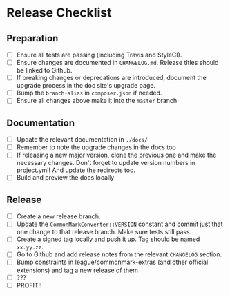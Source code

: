 # Release Checklist

## Preparation

 - [ ] Ensure all tests are passing (including Travis and StyleCI).
 - [ ] Ensure changes are documented in `CHANGELOG.md`. Release titles should be linked to Github.
 - [ ] If breaking changes or deprecations are introduced, document the upgrade process in the doc site's upgrade page.
 - [ ] Bump the `branch-alias` in `composer.json` if needed.
 - [ ] Ensure all changes above make it into the `master` branch

## Documentation

 - [ ] Update the relevant documentation in `./docs/`
 - [ ] Remember to note the upgrade changes in the docs too
 - [ ] If releasing a new major version, clone the previous one and make the necessary changes. Don't forget to update version numbers in project.yml! And update the redirects too.
 - [ ] Build and preview the docs locally

## Release

 - [ ] Create a new release branch.
 - [ ] Update the `CommonMarkConverter::VERSION` constant and commit just that one change to that release branch. Make sure tests still pass.
 - [ ] Create a signed tag locally and push it up. Tag should be named `xx.yy.zz`.
 - [ ] Go to Github and add release notes from the relevant `CHANGELOG` section.
 - [ ] Bump constraints in league/commonmark-extras (and other official extensions) and tag a new release of them
 - [ ] ???
 - [ ] PROFIT!!
